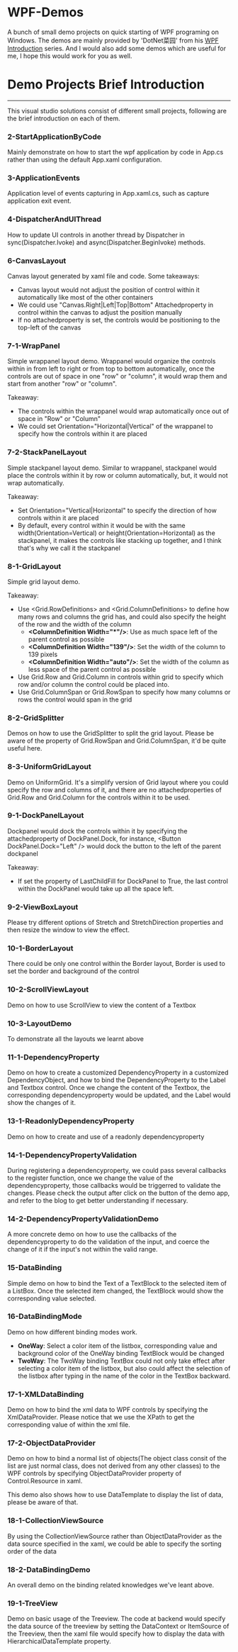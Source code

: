 # WPF-Demos
A bunch of small demo projects on quick starting of WPF programing on Windows. The demos are mainly provided by 'DotNet菜园' from his [WPF Introduction](https://www.cnblogs.com/chillsrc/category/684419.html) series. And I would also add some demos which are useful for me, I hope this would work for you as well.

# Demo Projects Brief Introduction
---
This visual studio solutions consist of different small projects, following are the brief introduction on each of them. 

### 2-StartApplicationByCode
Mainly demonstrate on how to start the wpf application by code in App.cs rather than using the default App.xaml configuration.

### 3-ApplicationEvents
Application level of events capturing in App.xaml.cs, such as capture application exit event.

### 4-DispatcherAndUIThread
How to update UI controls in another thread by Dispatcher in sync(Dispatcher.Ivoke) and async(Dispatcher.BeginIvoke) methods.

### 6-CanvasLayout
Canvas layout generated by xaml file and code. Some takeaways:
- Canvas layout would not adjust the position of control within it automatically like most of the other containers
- We could use "Canvas.Right|Left|Top|Bottom" Attachedproperty in control within the canvas to adjust the position manually
- If no attachedproperty is set, the controls would be positioning to the top-left of the canvas

### 7-1-WrapPanel
Simple wrappanel layout demo. Wrappanel would organize the controls within in from left to right or from top to bottom automatically, once the controls are out of space in one "row" or "column", it would wrap them and start from another "row" or "column". 

Takeaway:
- The controls within the wrappanel would wrap automatically once out of space in "Row" or "Column"
- We could set Orientation="Horizontal|Vertical" of the wrappanel to specify how the controls within it are placed

### 7-2-StackPanelLayout
Simple stackpanel layout demo. Similar to wrappanel, stackpanel would place the controls within it by row or column automatically, but, it would not wrap automatically.

Takeaway:
- Set Orientation="Vertical|Horizontal" to specify the direction of how controls within it are placed
- By default, every control within it would be with the same width(Orientation=Vertical) or height(Orientation=Horizontal) as the stackpanel, it makes the controls like stacking up together, and I think that's why we call it the stackpanel

### 8-1-GridLayout
Simple grid layout demo. 

Takeaway:
- Use <Grid.RowDefinitions> and <Grid.ColumnDefinitions> to define how many rows and columns the grid has, and could also specify the height of the row and the width of the column
  - **\<ColumnDefinition Width="*"\/\>**: Use as much space left of the parent control as possible
  - **\<ColumnDefinition Width="139"\/\>**: Set the width of the column to 139 pixels
  - **\<ColumnDefinition Width="auto"\/\>**: Set the width of the column as less space of the parent control as possible
- Use Grid.Row and Grid.Column in controls within grid to specify which row and/or column the control could be placed into.
- Use Grid.ColumnSpan or Grid.RowSpan to specify how many columns or rows the control would span in the grid

### 8-2-GridSplitter
Demos on how to use the GridSplitter to split the grid layout. Please be aware of the property of Grid.RowSpan and Grid.ColumnSpan, it'd be quite useful here.

### 8-3-UniformGridLayout
Demo on UniformGrid. It's a simplify version of Grid layout where you could specify the row and columns of it, and there are no attachedproperties of Grid.Row and Grid.Column for the controls within it to be used. 

### 9-1-DockPanelLayout
Dockpanel would dock the controls within it by specifying the attachedproperty of DockPanel.Dock, for instance, \<Button DockPanel.Dock="Left" \/\> would dock the button to the left of the parent dockpanel

Takeaway:
- If set the property of LastChildFill for DockPanel to True, the last control within the DockPanel would take up all the space left.

### 9-2-ViewBoxLayout
Please try different options of Stretch and StretchDirection properties and then resize the window to view the effect.

### 10-1-BorderLayout
There could be only one control within the Border layout, Border is used to set the border and background of the control

### 10-2-ScrollViewLayout
Demo on how to use ScrollView to view the content of a Textbox

### 10-3-LayoutDemo
To demonstrate all the layouts we learnt above

### 11-1-DependencyProperty
Demo on how to create a customized DependencyProperty in a customized DependencyObject, and how to bind the DependencyProperty to the Label and Textbox control. Once we change the content of the Textbox, the corresponding dependencyproperty would be updated, and the Label would show the changes of it.

### 13-1-ReadonlyDependencyProperty
Demo on how to create and use of a readonly dependencyproperty

### 14-1-DependencyPropertyValidation
During registering a dependencyproperty, we could pass several callbacks to the register function, once we change the value of the dependencyproperty, those callbacks would be triggerred to validate the changes. Please check the output after click on the button of the demo app, and refer to the blog to get better understanding if necessary.

### 14-2-DependencyPropertyValidationDemo
A more concrete demo on how to use the callbacks of the dependencyproperty to do the validation of the input, and coerce the change of it if the input's not within the valid range.

### 15-DataBinding
Simple demo on how to bind the Text of a TextBlock to the selected item of a ListBox. Once the selected item changed, the TextBlock would show the corresponding value selected.

### 16-DataBindingMode
Demo on how different binding modes work. 
- **OneWay**: Select a color item of the listbox, corresponding value and background color of the OneWay binding TextBlock would be changed
- **TwoWay**: The TwoWay binding TextBox could not only take effect after selecting a color item of the listbox, but also could affect the selection of the listbox after typing in the name of the color in the TextBox backward.

### 17-1-XMLDataBinding
Demo on how to bind the xml data to WPF controls by specifying the XmlDataProvider. Please notice that we use the XPath to get the corresponding value of within the xml file.

### 17-2-ObjectDataProvider
Demo on how to bind a normal list of objects(The object class consit of the list are just normal class, does not derived from any other classes) to the WPF controls by specifying ObjectDataProvider property of Control.Resource in xaml. 

This demo also shows how to use DataTemplate to display the list of data, please be aware of that.

### 18-1-CollectionViewSource
By using the CollectionViewSource rather than ObjectDataProvider as the data source specified in the xaml, we could be able to specify the sorting order of the data

### 18-2-DataBindingDemo
An overall demo on the binding related knowledges we've leant above.

### 19-1-TreeView
Demo on basic usage of the Treeview. The code at backend would specify the data source of the treeview by setting the DataContext or ItemSource of the Treeview, then the xaml file would specify how to display the data with HierarchicalDataTemplate property.
